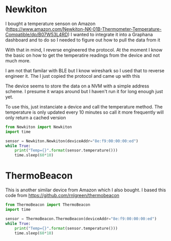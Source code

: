 # Newkiton 

I bought a temperature senson on Amazon (https://www.amazon.com/Newkiton-NK-01B-Thermometer-Temperature-Compatible/dp/B07W53L4RD) 
I wanted to integrate it into a Graphana dashboard and to do so I needed to figure out how to pull the data from it

With that in mind, I reverse engineered the protocol. At the moment I know the basic on how to get the temperatire readings 
from the device and not much more.

I am not that familar with BLE but I know wireshark so I used that to reverse engineer it. The  I just copied the 
protocol and came up with this

The device seems to store the data on a NVM with a simple address scheme. I presume it wraps around but I haven't 
run it for long enough just yet.

To use this, just instanciate a device and call the temperature method. The temperature is only updated every 10 minutes 
so call it more frequently will only return a cached version

`````python
from Newkiton import Newkiton
import time

sensor = Newkiton.Newkiton(deviceAddr="8e:f9:00:00:00:ed")
while True:
    print("Temp={}".format(sensor.temperature()))
    time.sleep(60*10)


`````

# ThermoBeacon

This is another similar device from Amazon which I also bought. I based
this code from  https://github.com/rnlgreen/thermobeacon

`````python
from ThermoBeacon import ThermoBeacon
import time

sensor = ThermoBeacon.ThermoBeacon(deviceAddr="8e:f9:00:00:00:ed")
while True:
    print("Temp={}".format(sensor.temperature()))
    time.sleep(60*10)


`````